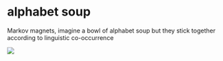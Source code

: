 # alphabet soup

Markov magnets, imagine a bowl of alphabet soup but they stick together according to linguistic co-occurrence


![](https://securityintelligence.com/wp-content/uploads/2016/03/security-certifications-alphabet-soup.jpg)
